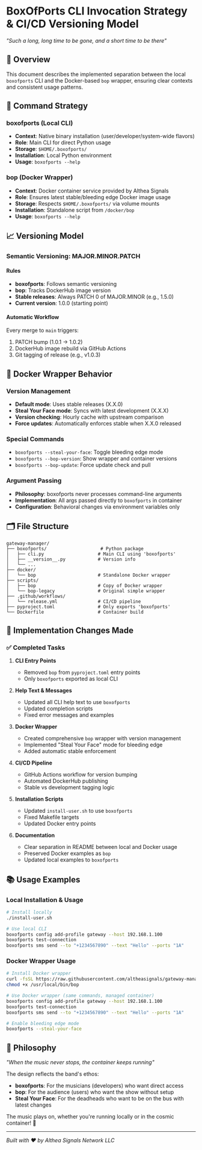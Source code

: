 # BoxOfPorts CLI Invocation Strategy & CI/CD Versioning Model

*"Such a long, long time to be gone, and a short time to be there"*

## 🎯 Overview

This document describes the implemented separation between the local `boxofports` CLI and the Docker-based `bop` wrapper, ensuring clear contexts and consistent usage patterns.

## 🔧 Command Strategy

### boxofports (Local CLI)
- **Context**: Native binary installation (user/developer/system-wide flavors)
- **Role**: Main CLI for direct Python usage
- **Storage**: `$HOME/.boxofports/`
- **Installation**: Local Python environment
- **Usage**: `boxofports --help`

### bop (Docker Wrapper)
- **Context**: Docker container service provided by Althea Signals
- **Role**: Ensures latest stable/bleeding edge Docker image usage
- **Storage**: Respects `$HOME/.boxofports/` via volume mounts
- **Installation**: Standalone script from `/docker/bop`
- **Usage**: `boxofports --help`

## 📈 Versioning Model

### Semantic Versioning: MAJOR.MINOR.PATCH

#### Rules
- **boxofports**: Follows semantic versioning
- **bop**: Tracks DockerHub image version
- **Stable releases**: Always PATCH 0 of MAJOR.MINOR (e.g., 1.5.0)
- **Current version**: 1.0.0 (starting point)

#### Automatic Workflow
Every merge to `main` triggers:
1. PATCH bump (1.0.1 → 1.0.2)
2. DockerHub image rebuild via GitHub Actions
3. Git tagging of release (e.g., v1.0.3)

## 🐳 Docker Wrapper Behavior

### Version Management
- **Default mode**: Uses stable releases (X.X.0)
- **Steal Your Face mode**: Syncs with latest development (X.X.X)
- **Version checking**: Hourly cache with upstream comparison
- **Force updates**: Automatically enforces stable when X.X.0 released

### Special Commands
- `boxofports --steal-your-face`: Toggle bleeding edge mode
- `boxofports --bop-version`: Show wrapper and container versions
- `boxofports --bop-update`: Force update check and pull

### Argument Passing
- **Philosophy**: boxofports never processes command-line arguments
- **Implementation**: All args passed directly to `boxofports` in container
- **Configuration**: Behavioral changes via environment variables only

## 🗂️ File Structure

```
gateway-manager/
├── boxofports/                    # Python package
│   ├── cli.py                    # Main CLI using 'boxofports'
│   ├── __version__.py            # Version info
│   └── ...
├── docker/
│   └── bop                       # Standalone Docker wrapper
├── scripts/
│   ├── bop                       # Copy of Docker wrapper
│   └── bop-legacy                # Original simple wrapper
├── .github/workflows/
│   └── release.yml               # CI/CD pipeline
├── pyproject.toml                # Only exports 'boxofports'
└── Dockerfile                    # Container build
```

## 🔄 Implementation Changes Made

### ✅ Completed Tasks

1. **CLI Entry Points**
   - Removed `bop` from `pyproject.toml` entry points
   - Only `boxofports` exported as local CLI

2. **Help Text & Messages**
   - Updated all CLI help text to use `boxofports`
   - Updated completion scripts
   - Fixed error messages and examples

3. **Docker Wrapper**
   - Created comprehensive `bop` wrapper with version management
   - Implemented "Steal Your Face" mode for bleeding edge
   - Added automatic stable enforcement

4. **CI/CD Pipeline**
   - GitHub Actions workflow for version bumping
   - Automated DockerHub publishing
   - Stable vs development tagging logic

5. **Installation Scripts**
   - Updated `install-user.sh` to use `boxofports`
   - Fixed Makefile targets
   - Updated Docker entry points

6. **Documentation**
   - Clear separation in README between local and Docker usage
   - Preserved Docker examples as `bop`
   - Updated local examples to `boxofports`

## 📚 Usage Examples

### Local Installation & Usage
```bash
# Install locally
./install-user.sh

# Use local CLI
boxofports config add-profile gateway --host 192.168.1.100
boxofports test-connection
boxofports sms send --to "+1234567890" --text "Hello" --ports "1A"
```

### Docker Wrapper Usage
```bash
# Install Docker wrapper
curl -fsSL https://raw.githubusercontent.com/altheasignals/gateway-manager/main/docker/bop | sudo tee /usr/local/bin/bop
chmod +x /usr/local/bin/bop

# Use Docker wrapper (same commands, managed container)
boxofports config add-profile gateway --host 192.168.1.100
boxofports test-connection
boxofports sms send --to "+1234567890" --text "Hello" --ports "1A"

# Enable bleeding edge mode
boxofports --steal-your-face
```

## 🎵 Philosophy

*"When the music never stops, the container keeps running"*

The design reflects the band's ethos:
- **boxofports**: For the musicians (developers) who want direct access
- **bop**: For the audience (users) who want the show without setup
- **Steal Your Face**: For the deadheads who want to be on the bus with latest changes

The music plays on, whether you're running locally or in the cosmic container! 🌌

---

*Built with ❤️ by Althea Signals Network LLC*